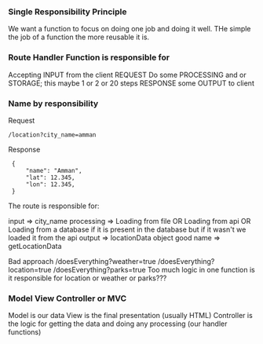 ### Single Responsibility Principle

We want a function to focus on doing one job and doing it well. THe simple the job of a function the more reusable it is.

### Route Handler Function is responsible for

Accepting INPUT from the client REQUEST
Do some PROCESSING and or STORAGE; this maybe 1 or 2 or 20 steps
RESPONSE some OUTPUT to client

### Name by responsibility

Request

```
/location?city_name=amman
```

Response

```
 {
     "name": "Amman",
     "lat": 12.345,
     "lon": 12.345,
 }
```

The route is responsible for:

input => city_name
processing => Loading from file OR
Loading from api OR
Loading from a database if it is present in the database but if it wasn't we loaded it from the api
output => locationData object
good name => getLocationData

Bad approach
/doesEverything?weather=true
/doesEverything?location=true
/doesEverything?parks=true
Too much logic in one function is it responsible for location or weather or parks???

### Model View Controller or MVC

Model is our data
View is the final presentation (usually HTML)
Controller is the logic for getting the data and doing any processing (our handler functions)
